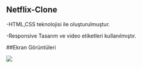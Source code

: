 ## Netflix-Clone

-HTML,CSS teknolojisi ile oluşturulmuştur.

-Responsive Tasarım ve video etiketleri kullanılmıştır.

##Ekran Görüntüleri

<img src="screen.gif" />
